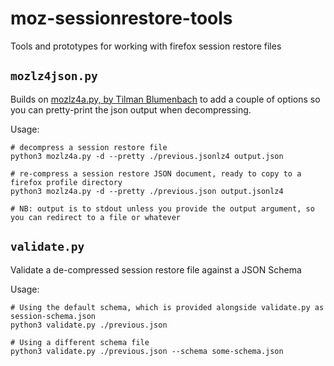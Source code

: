 # moz-sessionrestore-tools
Tools and prototypes for working with firefox session restore files

## `mozlz4json.py`

Builds on [mozlz4a.py, by Tilman Blumenbach](https://gist.github.com/kaefer3000/73febe1eec898cd50ce4de1af79a332a) to add a couple of options so you can pretty-print the json output when decompressing. 

Usage:

```
# decompress a session restore file
python3 mozlz4a.py -d --pretty ./previous.jsonlz4 output.json

# re-compress a session restore JSON document, ready to copy to a firefox profile directory
python3 mozlz4a.py -d --pretty ./previous.json output.jsonlz4

# NB: output is to stdout unless you provide the output argument, so you can redirect to a file or whatever
```

## `validate.py`

Validate a de-compressed session restore file against a JSON Schema

Usage:

```
# Using the default schema, which is provided alongside validate.py as session-schema.json
python3 validate.py ./previous.json

# Using a different schema file
python3 validate.py ./previous.json --schema some-schema.json

```

